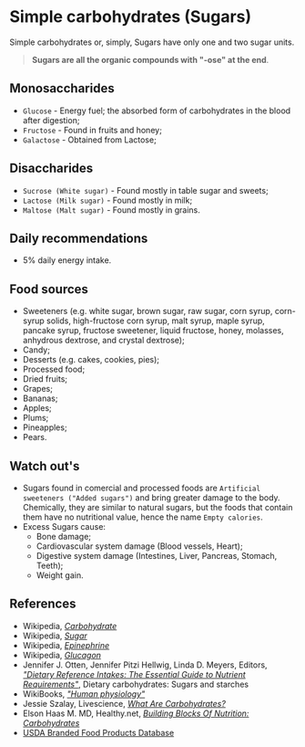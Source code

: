 # Simple carbohydrates (Sugars)
Simple carbohydrates or, simply, Sugars have only one and two sugar units. 

> __Sugars are all the organic compounds with "-ose" at the end__.

## Monosaccharides
- `Glucose` - Energy fuel; the absorbed form of carbohydrates in the blood after digestion;
- `Fructose` - Found in fruits and honey;
- `Galactose` - Obtained from Lactose;

## Disaccharides
- `Sucrose (White sugar)` - Found mostly in table sugar and sweets;
- `Lactose (Milk sugar)` - Found mostly in milk;
- `Maltose (Malt sugar)` - Found mostly in grains.

## Daily recommendations
- 5% daily energy intake.

## Food sources
- Sweeteners (e.g. white sugar, brown sugar, raw sugar, corn syrup, corn-syrup solids, high-fructose corn syrup, malt syrup, maple syrup, pancake syrup, fructose sweetener, liquid fructose, honey, molasses, anhydrous dextrose, and crystal dextrose);
- Candy;
- Desserts (e.g. cakes, cookies, pies);
- Processed food;
- Dried fruits;
- Grapes;
- Bananas;
- Apples;
- Plums;
- Pineapples;
- Pears.

## Watch out's
- Sugars found in comercial and processed foods are `Artificial sweeteners ("Added sugars")` and bring greater damage to the body. Chemically, they are similar to natural sugars, but the foods that contain them have no nutritional value, hence the name `Empty calories`.
- Excess Sugars cause:
    - Bone damage;
    - Cardiovascular system damage (Blood vessels, Heart);
    - Digestive system damage (Intestines, Liver, Pancreas, Stomach, Teeth);
    - Weight gain.

## References
- Wikipedia, [_Carbohydrate_](https://en.wikipedia.org/wiki/Carbohydrate)
- Wikipedia, [_Sugar_](https://en.wikipedia.org/wiki/Sugar)
- Wikipedia, [_Epinephrine_](https://en.wikipedia.org/wiki/Epinephrine)
- Wikipedia, [_Glucagon_](https://en.wikipedia.org/wiki/Glucagon)
- Jennifer J. Otten, Jennifer Pitzi Hellwig, Linda D. Meyers, Editors, [_"Dietary Reference Intakes: The Essential Guide to Nutrient Requirements"_](https://www.amazon.com/Dietary-Reference-Intakes-Essential-Requirements/dp/0309157420), Dietary carbohydrates: Sugars and starches
- WikiBooks, [_"Human physiology"_](https://en.wikibooks.org/wiki/Human_Physiology/Nutrition#Carbohydrates)
- Jessie Szalay, Livescience, [_What Are Carbohydrates?_](http://www.livescience.com/51976-carbohydrates.html)
- Elson Haas M. MD, Healthy.net, [_Building Blocks Of Nutrition: Carbohydrates_](http://www.healthy.net/Health/Article/Carbohydrates/2100/1)
- [USDA Branded Food Products Database](https://ndb.nal.usda.gov/ndb/nutrients/report/nutrientsfrm?max=1000&offset=0&totCount=0&nutrient1=269&nutrient2=&nutrient3=&subset=0&sort=c&measureby=g)